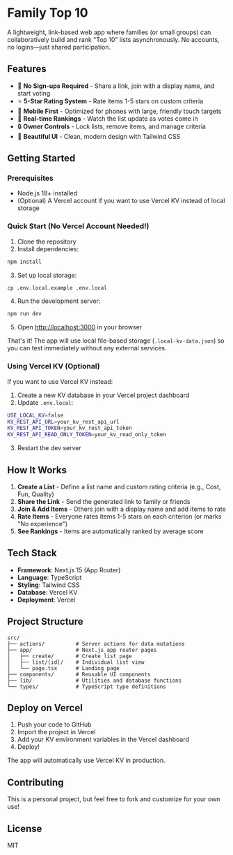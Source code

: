 # Family Top 10

A lightweight, link-based web app where families (or small groups) can collaboratively build and rank "Top 10" lists asynchronously. No accounts, no logins—just shared participation.

## Features

- 🎯 **No Sign-ups Required** - Share a link, join with a display name, and start voting
- ⭐ **5-Star Rating System** - Rate items 1-5 stars on custom criteria
- 📱 **Mobile First** - Optimized for phones with large, friendly touch targets
- 🔄 **Real-time Rankings** - Watch the list update as votes come in
- 🔒 **Owner Controls** - Lock lists, remove items, and manage criteria
- 🎨 **Beautiful UI** - Clean, modern design with Tailwind CSS

## Getting Started

### Prerequisites

- Node.js 18+ installed
- (Optional) A Vercel account if you want to use Vercel KV instead of local storage

### Quick Start (No Vercel Account Needed!)

1. Clone the repository
2. Install dependencies:

```bash
npm install
```

3. Set up local storage:

```bash
cp .env.local.example .env.local
```

4. Run the development server:

```bash
npm run dev
```

5. Open [http://localhost:3000](http://localhost:3000) in your browser

That's it! The app will use local file-based storage (`.local-kv-data.json`) so you can test immediately without any external services.

### Using Vercel KV (Optional)

If you want to use Vercel KV instead:

1. Create a new KV database in your Vercel project dashboard
2. Update `.env.local`:

```bash
USE_LOCAL_KV=false
KV_REST_API_URL=your_kv_rest_api_url
KV_REST_API_TOKEN=your_kv_rest_api_token
KV_REST_API_READ_ONLY_TOKEN=your_kv_read_only_token
```

3. Restart the dev server

## How It Works

1. **Create a List** - Define a list name and custom rating criteria (e.g., Cost, Fun, Quality)
2. **Share the Link** - Send the generated link to family or friends
3. **Join & Add Items** - Others join with a display name and add items to rate
4. **Rate Items** - Everyone rates items 1-5 stars on each criterion (or marks "No experience")
5. **See Rankings** - Items are automatically ranked by average score

## Tech Stack

- **Framework**: Next.js 15 (App Router)
- **Language**: TypeScript
- **Styling**: Tailwind CSS
- **Database**: Vercel KV
- **Deployment**: Vercel

## Project Structure

```
src/
├── actions/          # Server actions for data mutations
├── app/              # Next.js app router pages
│   ├── create/       # Create list page
│   ├── list/[id]/    # Individual list view
│   └── page.tsx      # Landing page
├── components/       # Reusable UI components
├── lib/              # Utilities and database functions
└── types/            # TypeScript type definitions
```

## Deploy on Vercel

1. Push your code to GitHub
2. Import the project in Vercel
3. Add your KV environment variables in the Vercel dashboard
4. Deploy!

The app will automatically use Vercel KV in production.

## Contributing

This is a personal project, but feel free to fork and customize for your own use!

## License

MIT
